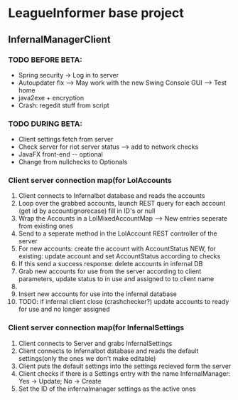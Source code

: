 <h1>LeagueInformer base project</h1>
<h2>InfernalManagerClient</h2>
<h3>TODO BEFORE BETA:</h3>	
<ul>
<li>Spring security -> Log in to server</li>
<li>Autoupdater fix --> May work with the new Swing Console GUI --> Test home</li>
<li>java2exe + encryption</li>
<li>Crash: regedit stuff from script</li>
</ul>


<h3>TODO DURING BETA:</h3>	
<ul>
<li>Client settings fetch from server</li>
<li>Check server for riot server status --> add to network checks</li>
<li>JavaFX front-end -- optional </li>
<li>Change from nullchecks to Optionals</li>
</ul>

<h3>Client server connection map(for LolAccounts</h3>
<ol>
<li>Client connects to Infernalbot database and reads the accounts</li>
<li>Loop over the grabbed accounts, launch REST query for each account (get id by accountignorecase) fill in ID's or null</li>
<li>Wrap the Accounts in a LolMixedAccountMap --> New entries seperate from existing ones</li>
<li>Send to a seperate method in the LolAccount REST controller of the server</li>
<li>For new accounts: create the account with AccountStatus NEW, for existing: update account and set AccountStatus according to checks</li>
<li>If this send a success response: delete accounts in infernal DB</li>
<li>Grab new accounts for use from the server according to client parameters, update status to in use and assigned to to client name<li>
<li>Insert new accounts for use into the infernal database</li>
<li>TODO: if infernal client close (crashchecker?) update accounts to ready for use and no longer assigned</li>
</ol>

<h3>Client server connection map(for InfernalSettings</h3>
<ol>
<li>Client connects to Server and grabs InfernalSettings</li>
<li>Client connects to Infernalbot database and reads the default settings(only the ones we don't make editable)</li>
<li>Client puts the default settings into the settings recieved form the server</li>
<li>Client checks if there is a Settings entry with the name InfernalManager: Yes -> Update; No -> Create</li>
<li>Set the ID of the infernalmanager settings as the active ones</li>
</ol>